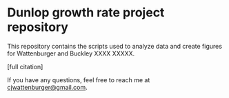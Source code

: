 # Dunlop growth rate project repository

This repository contains the scripts used to analyze data and create figures for Wattenburger and Buckley XXXX XXXXX.

[full citation]

If you have any questions, feel free to reach me at cjwattenburger@gmail.com.
